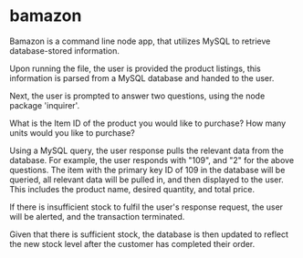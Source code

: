 # bamazon

Bamazon is a command line node app, that utilizes MySQL to retrieve database-stored information. 

Upon running the file, the user is provided the product listings, this information is parsed from a MySQL database and handed to the user. 

Next, the user is prompted to answer two questions, using the node package 'inquirer'. 

What is the Item ID of the product you would like to purchase?
How many units would you like to purchase?

Using a MySQL query, the user response pulls the relevant data from the database. For example, the user responds with "109", and "2" for the above questions. The item with the primary key ID of 109 in the database will be queried, all relevant data will be pulled in, and then displayed to the user. This includes the product name, desired quantity, and total price. 

If there is insufficient stock to fulfil the user's response request, the user will be alerted, and the transaction terminated.

Given that there is sufficient stock, the database is then updated to reflect the new stock level after the customer has completed their order.